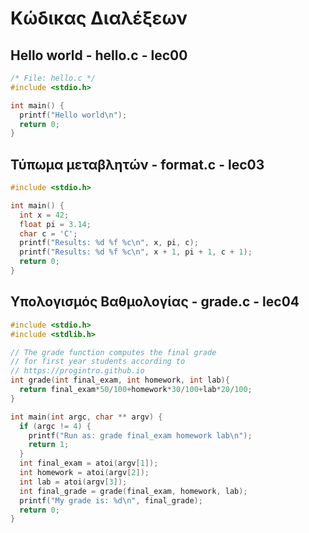 # Κώδικας Διαλέξεων

## Hello world - hello.c - lec00

```c
/* File: hello.c */
#include <stdio.h>

int main() {
  printf("Hello world\n");
  return 0;
}
```

## Τύπωμα μεταβλητών - format.c - lec03

```c
#include <stdio.h>

int main() {
  int x = 42;
  float pi = 3.14;
  char c = 'C';
  printf("Results: %d %f %c\n", x, pi, c);
  printf("Results: %d %f %c\n", x + 1, pi + 1, c + 1);
  return 0;
}
```

## Υπολογισμός Βαθμολογίας - grade.c - lec04

```c
#include <stdio.h>
#include <stdlib.h>

// The grade function computes the final grade
// for first year students according to
// https://progintro.github.io
int grade(int final_exam, int homework, int lab){
  return final_exam*50/100+homework*30/100+lab*20/100;
}

int main(int argc, char ** argv) {
  if (argc != 4) {
	printf("Run as: grade final_exam homework lab\n");
	return 1;
  }
  int final_exam = atoi(argv[1]);
  int homework = atoi(argv[2]);
  int lab = atoi(argv[3]);
  int final_grade = grade(final_exam, homework, lab);
  printf("My grade is: %d\n", final_grade);
  return 0;
}
```
